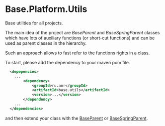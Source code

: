 # Base.Platform.Utils

Base utilities for all projects. 

The main idea of the project are *BaseParent* and *BaseSpringParent* classes which have lots of auxiliary functions (or
short-cut functions) and can be used as parent classes in the hierarchy.

Such an approach allows to fast refer to the functions rights in a class.

To start, please add the dependency to your maven pom file.
```xml
  <depepencies>
    ...
        <dependency>
            <groupId>ru.anr</groupId>
            <artifactId>base.utils</artifactId>
            <version>...</version>
        </dependency>
    ...
  </dependencies>
```
and then extend your class with the [BaseParent](./src/main/java/ru/anr/base/BaseParent.java) or
[BaseSpringParent](./src/main/java/ru/anr/base/BaseSpringParent.java).